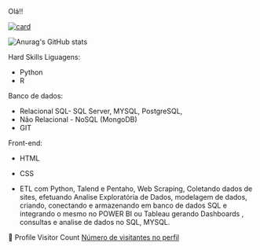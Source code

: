 Olá!!

[![card](https://github-readme-stats.vercel.app/api?username=warleyromatheme=default)](https://github.com/anuraghazra/github-readme-stats)


![Anurag's GitHub stats](https://github-readme-stats.vercel.app/api?=username=warleyroma=anuraghazra&hide=contribs,prs)

Hard Skills
Liguagens:
- Python
- R

Banco de dados:
- Relacional SQL- SQL Server, MYSQL, PostgreSQL,
- Não Relacional - NoSQL (MongoDB)
- GIT

Front-end:
- HTML
- CSS

- ETL com Python, Talend e Pentaho, Web Scraping, Coletando dados de sites, efetuando Analise Exploratória de Dados, modelagem de dados, criando, conectando e armazenando em banco de dados SQL e integrando o mesmo no POWER BI ou Tableau gerando Dashboards , consultas e analise de dados no SQL, MYSQL.


📍 Profile Visitor Count
[Número de visitantes no perfil](https://camo.githubusercontent.com/97bc171121c0e738e0b1e988877d2f1990551c03bf3cd8996c56b0d2a4820452/68747470733a2f2f70726f66696c652d636f756e7465722e676c697463682e6d652f69757269636f64652f636f756e742e737667)
